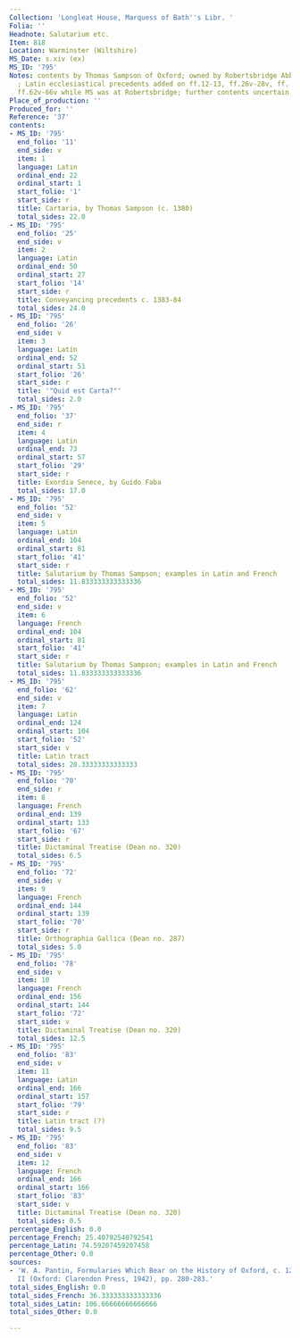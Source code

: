 ```yaml
---
Collection: 'Longleat House, Marquess of Bath''s Libr. '
Folia: ''
Headnote: Salutarium etc.
Item: 818
Location: Warminster (Wiltshire)
MS_Date: s.xiv (ex)
MS_ID: '795'
Notes: contents by Thomas Sampson of Oxford; owned by Robertsbridge Abbey in Sussex
  ; Latin ecclesiastical precedents added on ff.12-13, ff.26v-28v, ff. 37-40, and
  ff.62v-66v while MS was at Robertsbridge; further contents uncertain
Place_of_production: ''
Produced_for: ''
Reference: '37'
contents:
- MS_ID: '795'
  end_folio: '11'
  end_side: v
  item: 1
  language: Latin
  ordinal_end: 22
  ordinal_start: 1
  start_folio: '1'
  start_side: r
  title: Cartaria, by Thomas Sampson (c. 1380)
  total_sides: 22.0
- MS_ID: '795'
  end_folio: '25'
  end_side: v
  item: 2
  language: Latin
  ordinal_end: 50
  ordinal_start: 27
  start_folio: '14'
  start_side: r
  title: Conveyancing precedents c. 1383-84
  total_sides: 24.0
- MS_ID: '795'
  end_folio: '26'
  end_side: v
  item: 3
  language: Latin
  ordinal_end: 52
  ordinal_start: 51
  start_folio: '26'
  start_side: r
  title: '"Quid est Carta?"'
  total_sides: 2.0
- MS_ID: '795'
  end_folio: '37'
  end_side: r
  item: 4
  language: Latin
  ordinal_end: 73
  ordinal_start: 57
  start_folio: '29'
  start_side: r
  title: Exordia Senece, by Guido Faba
  total_sides: 17.0
- MS_ID: '795'
  end_folio: '52'
  end_side: v
  item: 5
  language: Latin
  ordinal_end: 104
  ordinal_start: 81
  start_folio: '41'
  start_side: r
  title: Salutarium by Thomas Sampson; examples in Latin and French
  total_sides: 11.833333333333336
- MS_ID: '795'
  end_folio: '52'
  end_side: v
  item: 6
  language: French
  ordinal_end: 104
  ordinal_start: 81
  start_folio: '41'
  start_side: r
  title: Salutarium by Thomas Sampson; examples in Latin and French
  total_sides: 11.833333333333336
- MS_ID: '795'
  end_folio: '62'
  end_side: v
  item: 7
  language: Latin
  ordinal_end: 124
  ordinal_start: 104
  start_folio: '52'
  start_side: v
  title: Latin tract
  total_sides: 20.33333333333333
- MS_ID: '795'
  end_folio: '70'
  end_side: r
  item: 8
  language: French
  ordinal_end: 139
  ordinal_start: 133
  start_folio: '67'
  start_side: r
  title: Dictaminal Treatise (Dean no. 320)
  total_sides: 6.5
- MS_ID: '795'
  end_folio: '72'
  end_side: v
  item: 9
  language: French
  ordinal_end: 144
  ordinal_start: 139
  start_folio: '70'
  start_side: r
  title: Orthographia Gallica (Dean no. 287)
  total_sides: 5.0
- MS_ID: '795'
  end_folio: '78'
  end_side: v
  item: 10
  language: French
  ordinal_end: 156
  ordinal_start: 144
  start_folio: '72'
  start_side: v
  title: Dictaminal Treatise (Dean no. 320)
  total_sides: 12.5
- MS_ID: '795'
  end_folio: '83'
  end_side: v
  item: 11
  language: Latin
  ordinal_end: 166
  ordinal_start: 157
  start_folio: '79'
  start_side: r
  title: Latin tract (?)
  total_sides: 9.5
- MS_ID: '795'
  end_folio: '83'
  end_side: v
  item: 12
  language: French
  ordinal_end: 166
  ordinal_start: 166
  start_folio: '83'
  start_side: v
  title: Dictaminal Treatise (Dean no. 320)
  total_sides: 0.5
percentage_English: 0.0
percentage_French: 25.40792540792541
percentage_Latin: 74.59207459207458
percentage_Other: 0.0
sources:
- 'W. A. Pantin, Formularies Which Bear on the History of Oxford, c. 1204-1420, Vol.
  II (Oxford: Clarendon Press, 1942), pp. 280-283.'
total_sides_English: 0.0
total_sides_French: 36.333333333333336
total_sides_Latin: 106.66666666666666
total_sides_Other: 0.0

---
```

